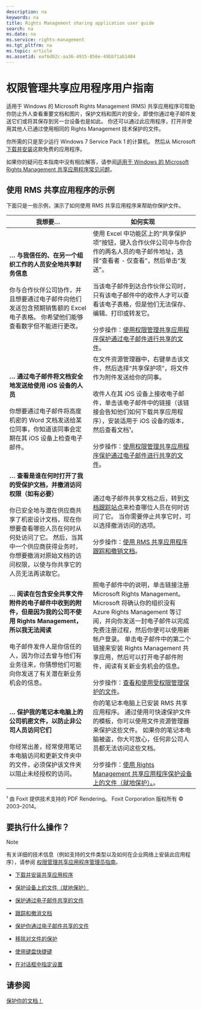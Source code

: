 ```yaml
---
description: na
keywords: na
title: Rights Management sharing application user guide
search: na
ms.date: na
ms.service: rights-management
ms.tgt_pltfrm: na
ms.topic: article
ms.assetid: eaf6d02c-aa36-4915-856e-49bb71ab1484
---
```

# 权限管理共享应用程序用户指南
适用于 Windows 的 Microsoft Rights Management (RMS) 共享应用程序可帮助你防止外人查看重要文档和图片，保护文档和图片的安全，即使你通过电子邮件发送它们或将其保存到另一台设备也是如此。 你还可以通过此应用程序，打开并使用其他人已通过使用相同的 Rights Management 技术保护的文件。

你所需的只是至少运行 Windows 7 Service Pack 1 的计算机。 然后从 Microsoft [下载并安装](http://go.microsoft.com/fwlink/?LinkId=303970)这款免费的应用程序。

如果你的疑问在本指南中没有相应解答，请参阅[适用于 Windows 的 Microsoft Rights Management 共享应用程序常见问题](http://go.microsoft.com/fwlink/?LinkId=303971)。

## <a name="BKMK_SharingExamples"></a>使用 RMS 共享应用程序的示例
下面只是一些示例，演示了如何使用 RMS 共享应用程序来帮助你保护文件。

|我想要…|如何实现|
|--------|--------|
|**… 与我信任的、在另一个组织工作的人员安全地共享财务信息**<br /><br />你与合作伙伴公司协作，并且想要通过电子邮件向他们发送包含预期销售额的 Excel 电子表格。 你希望他们能够查看数字但不能进行更改。|使用 Excel 中功能区上的“共享保护项”按钮，键入合作伙伴公司中与你合作的两名人员的电子邮件地址，选择“查看者 - 仅查看”，然后单击“发送”。<br /><br />当该电子邮件到达合作伙伴公司时，只有该电子邮件中的收件人才可以查看该电子表格，但是他们无法保存、编辑、打印或转发它。<br /><br />分步操作：[使用权限管理共享应用程序保护通过电子邮件进行共享的文件](../Topic/Protect_a_file_that_you_share_by_email_by_using_the_Rights_Management_sharing_application.md)。|
|**… 通过电子邮件将文档安全地发送给使用 iOS 设备的人员**<br /><br />你想要通过电子邮件将高度机密的 Word 文档发送给某位同事，你知道该同事会定期在其 iOS 设备上检查电子邮件。|在文件资源管理器中，右键单击该文件，然后选择“共享保护项”，将文件作为附件发送给你的同事。<br /><br />收件人在其 iOS 设备上接收电子邮件，单击该电子邮件中的链接（该链接会告知他们如何下载共享应用程序），安装适用于 iOS 设备的版本，然后查看文档¹。<br /><br />分步操作：[使用权限管理共享应用程序保护通过电子邮件进行共享的文件](../Topic/Protect_a_file_that_you_share_by_email_by_using_the_Rights_Management_sharing_application.md)。|
|**… 查看是谁在何时打开了我的受保护文档，并撤消访问权限（如有必要）**<br /><br />你已安全地与潜在供应商共享了机密设计文档，现在你想要查看哪些人员在何时从何处访问了它。 然后，当其中一个供应商获得业务时，你想要撤消对原始文档的访问权限，以使与你共享它的人员无法再读取它。|通过电子邮件共享文档之后，转到[文档跟踪站点](http://go.microsoft.com/fwlink/?LinkId=529562)来检查哪位人员在何时访问了它。 当你需要停止共享它时，可以选择撤消访问的选项。<br /><br />分步操作：[使用 RMS 共享应用程序跟踪和撤销文档](../Topic/Track_and_revoke_your_documents_when_you_use_the_RMS_sharing_application.md)。|
|**… 阅读在包含安全共享文件附件的电子邮件中收到的附件，但是因为我的公司不使用 Rights Management，所以我无法阅读**<br /><br />电子邮件发件人是你信任的人，因为你过去曾与他们有业务往来，你猜想他们可能向你发送了有关潜在新业务机会的信息。|照电子邮件中的说明，单击链接注册 Microsoft Rights Management。 Microsoft 将确认你的组织没有 Azure Rights Management 等订阅，并向你发送一封电子邮件以完成免费注册过程，然后你便可以使用新帐户登录。 单击电子邮件中的第二个链接来安装 Rights Management 共享应用，然后可以打开电子邮件附件，阅读有关新业务机会的信息。<br /><br />分步操作：[查看和使用受权限管理保护的文件](../Topic/View_and_use_files_that_have_been_protected_by_Rights_Management.md)。|
|**… 保护我的笔记本电脑上的公司机密文件，以防止非公司人员访问它们**<br /><br />你经常出差，经常使用笔记本电脑访问和更新文件夹中的文件，必须保护该文件夹以阻止未经授权的访问。|你的笔记本电脑上已安装 RMS 共享应用程序。 通过使用可快速保护文件的模板，你可以使用文件资源管理器来保护这些文件。 如果你的笔记本电脑被盗，你大可放心，任何非公司人员都无法访问这些文档。<br /><br />分步操作：[使用 Rights Management 共享应用程序保护设备上的文件（就地保护）。](../Topic/Protect_a_file_on_a_device__protect_in-place__by_using_the_Rights_Management_sharing_application.md)。|
¹ 由 Foxit 提供技术支持的 PDF Rendering。 Foxit Corporation 版权所有 © 2003–2014。

## <a name="BKMK_SharingInstructions"></a>要执行什么操作？
> [!NOTE]
> 有关详细的技术信息（例如支持的文件类型以及如何在企业网络上安装此应用程序），请参阅 [权限管理共享应用程序管理员指南](../Topic/Rights_Management_sharing_application_administrator_guide.md)。

-   [下载并安装共享应用程序](https://technet.microsoft.com/library/dn574734.aspx)

-   [保护设备上的文件（就地保护）](https://technet.microsoft.com/library/dn574733.aspx)

-   [保护通过电子邮件共享的文件](https://technet.microsoft.com/library/dn574735.aspx)

-   [跟踪和撤消文档](https://technet.microsoft.com/library/dn986611.aspx)

-   [保护你通过电子邮件共享的文件](https://technet.microsoft.com/library/dn574741.aspx)

-   [移除对文件的保护](https://technet.microsoft.com/library/dn574739.aspx)

-   [使用键盘快捷键](https://technet.microsoft.com/library/dn574737.aspx)

-   [在对话框中指定设置](https://technet.microsoft.com/library/dn574738.aspx)

## 请参阅
[保护你的文档！](http://curah.microsoft.com/60308/protect-your-docs)

